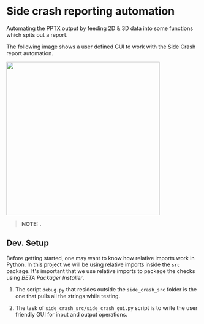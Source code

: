 # Side crash reporting automation

Automating the PPTX output by feeding 2D & 3D data into some functions which spits out a report.

The following image shows a user defined GUI to work with the Side Crash report automation.

<img src=".res/image.png" width="400" >

> **NOTE:** .


## Dev. Setup

Before getting started, one may want to know how relative imports work in Python. In this project we will be using relative imports inside the `src` package. It's important that we use relative imports to package the checks using *BETA Packager Installer*.

1. The script `debug.py` that resides outside the `side_crash_src` folder is the one that pulls all the strings while testing.

2. The task of `side_crash_src/side_crash_gui.py` script is to write the user friendly GUI for input and output operations.

```python
